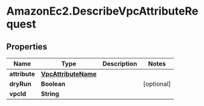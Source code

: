 # AmazonEc2.DescribeVpcAttributeRequest

## Properties

Name | Type | Description | Notes
------------ | ------------- | ------------- | -------------
**attribute** | [**VpcAttributeName**](VpcAttributeName.md) |  | 
**dryRun** | **Boolean** |  | [optional] 
**vpcId** | **String** |  | 


